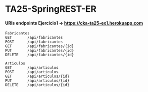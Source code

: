 # TA25-SpringREST-ER
#### URIs endpoints Ejercicio1  -> https://cka-ta25-ex1.herokuapp.com
```
Fabricantes
GET       /api/fabricantes
POST      /api/fabricantes
GET       /api/fabricantes/{id}
PUT       /api/fabricantes/{id}
DELETE    /api/fabricantes/{id}

Articulos
GET       /api/articulos
POST      /api/articulos
GET       /api/articulos/{id}
PUT       /api/articulos/{id}
DELETE    /api/articulos/{id}

